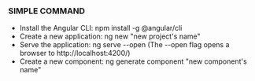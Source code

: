 ### SIMPLE COMMAND
 - Install the Angular CLI: npm install -g @angular/cli
 - Create a new application: ng new "new project's name"
 - Serve the application: ng serve --open (The --open flag opens a browser to http://localhost:4200/)
 - Create a new component: ng generate component "new component's name"
